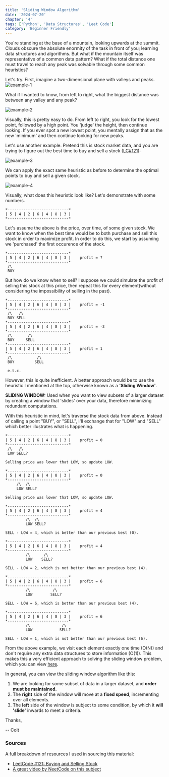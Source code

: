 ```yaml
---
title: 'Sliding Window Algorithm'
date: '2024-07-20'
chapter: '4'
tags: ['Python', 'Data Structures', 'Leet Code']
category: 'Beginner Friendly'
---
```

You're standing at the base of a mountain, looking upwards at the summit. Clouds obscure the absolute enormity of the task in front of you; learning data structures and algorithms. But what if the mountain itself was representative of a common data pattern? What if the total distance one must travel to reach any peak was solvable through some common heuristics? 

Let's try. First, imagine a two-dimensional plane with valleys and peaks.
![example-1][example-1]

What if I wanted to know, from left to right, what the biggest distance was between any valley and any peak?

![example-2][example-2]

Visually, this is pretty easy to do. From left to right, you look for the lowest point, followed by a high point. You 'judge' the height, then continue looking. If you ever spot a new lowest point, you mentally assign that as the new 'minimum' and then continue looking for new peaks.

Let's use another example. Pretend this is stock market data, and you are trying to figure out the best time to buy and sell a stock ([LC#121](https://leetcode.com/problems/best-time-to-buy-and-sell-stock/ "buy and sell stocks")):

![example-3][example-3]

We can apply the exact same heuristic as before to determine the optimal points to buy and sell a given stock.

![example-4][example-4]

Visually, what does this heuristic look like? Let's demonstrate with some numbers.

```
*---------------------------*
| 5 | 4 | 2 | 6 | 4 | 8 | 3 |
*---------------------------*
```

Let's assume the above is the price, over time, of some given stock. We want to know when the best time would be to both purchase and sell this stock in order to maximize profit. In order to do this, we start by assuming we 'purchased' the first occurence of the stock.

```
*---------------------------*
| 5 | 4 | 2 | 6 | 4 | 8 | 3 |    profit = ?
*---------------------------*
 /\
 BUY
```

But how do we know when to sell? I suppose we could simulate the profit of selling this stock at this price, then repeat this for every element(without considering the impossibility of selling in the past).

```
*---------------------------*
| 5 | 4 | 2 | 6 | 4 | 8 | 3 |    profit = -1
*---------------------------*
 /\   /\
 BUY SELL
*---------------------------*
| 5 | 4 | 2 | 6 | 4 | 8 | 3 |    profit = -3
*---------------------------*
 /\       /\
 BUY     SELL
*---------------------------*
| 5 | 4 | 2 | 6 | 4 | 8 | 3 |    profit = 1
*---------------------------*
 /\           /\
 BUY         SELL

 e.t.c.
```

However, this is quite inefficient. A better approach would be to use the heuristic I mentioned at the top, otherwise known as a **'Sliding Window'**. 

**SLIDING WINDOW:** Used when you want to view subsets of a larger dataset by creating a window that 'slides' over your data, therefore minimizing redundant computations.

With this heuristic in mind, let's traverse the stock data from above. Instead of calling a point "BUY", or "SELL", I'll exchange that for "LOW" and "SELL" which better illustrates what is happening.

```
*---------------------------*
| 5 | 4 | 2 | 6 | 4 | 8 | 3 |    profit = 0
*---------------------------*
 /\   /\
 LOW SELL?

Selling price was lower that LOW, so update LOW.

*---------------------------*
| 5 | 4 | 2 | 6 | 4 | 8 | 3 |    profit = 0
*---------------------------*
     /\  /\
     LOW SELL?

Selling price was lower that LOW, so update LOW.

*---------------------------*
| 5 | 4 | 2 | 6 | 4 | 8 | 3 |    profit = 4
*---------------------------*
         /\  /\
         LOW SELL?

SELL - LOW = 4, which is better than our previous best (0).

*---------------------------*
| 5 | 4 | 2 | 6 | 4 | 8 | 3 |    profit = 4
*---------------------------*
         /\      /\
         LOW    SELL?

SELL - LOW = 2, which is not better than our previous best (4).

*---------------------------*
| 5 | 4 | 2 | 6 | 4 | 8 | 3 |    profit = 6
*---------------------------*
         /\          /\
         LOW        SELL?

SELL - LOW = 6, which is better than our previous best (4).

*---------------------------*
| 5 | 4 | 2 | 6 | 4 | 8 | 3 |    profit = 6
*---------------------------*
         /\              /\
         LOW            SELL?

SELL - LOW = 1, which is not better than our previous best (6).

```
From the above example, we visit each element exactly one time (O(N)) and don't require any extra data structures to store information (O(1)). This makes this a very efficient approach to solving the sliding window problem, which you can view [here](https://leetcode.com/problems/best-time-to-buy-and-sell-stock/ "buy and sell stocks").

In general, you can view the sliding window algorithm like this:
1. We are looking for some subset of data in a larger dataset, and **order must be maintained.**
2. The **right** side of the window will move at a **fixed speed**, incrementing over all elements.
3. The **left** side of the window is subject to some condition, by which it **will 'slide'** inwards to meet a criteria.

Thanks,

-- Colt

### Sources

A full breakdown of resources I used in sourcing this material:
* [LeetCode #121: Buying and Selling Stock](https://leetcode.com/problems/best-time-to-buy-and-sell-stock/description/ "LC#121")
* [A great video by NeetCode on this subject](https://www.youtube.com/watch?v=1pkOgXD63yU "NeetCode #121")


[example-1]: /images/sliding-window/sliding-window-1.png "sliding-window-1"
[example-2]: /images/sliding-window/sliding-window-2.png "sliding-window-2"
[example-3]: /images/sliding-window/sliding-window-3.png "sliding-window-3"
[example-4]: /images/sliding-window/sliding-window-4.png "sliding-window-4"